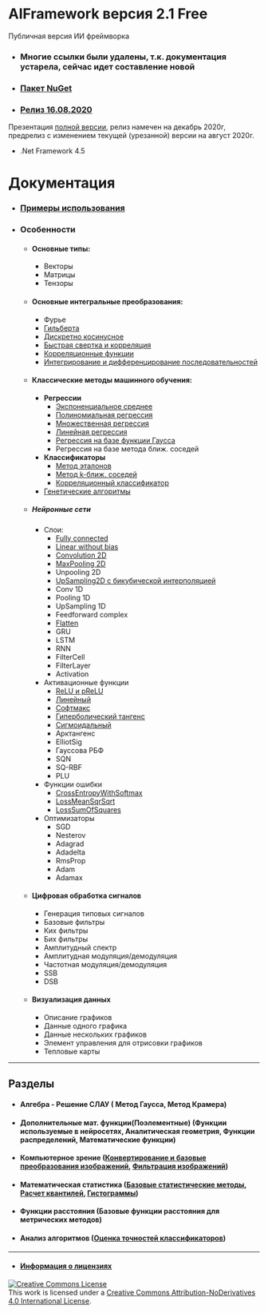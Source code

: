 # AIFramework версия 2.1 Free
Публичная версия ИИ фреймворка

* ### Многие ссылки были удалены, т.к. документация устарела, сейчас идет составление новой

* ### [Пакет NuGet](https://www.nuget.org/packages/AI)

* ### [Релиз 16.08.2020](https://github.com/AIFramework/AI_Free/blob/master/Aug2020Free.md)

Презентация [полной версии](https://docs.google.com/presentation/d/1W0DY10chKeZeJ59CCiAnNEdMEtpEc39Khu5tPIPmfCQ), релиз намечен на декабрь 2020г, предрелиз с изменением текущей (урезанной) версии на август 2020г.

* .Net Framework 4.5

# Документация

* ### [Примеры использования](https://github.com/AIFramework/AI_Free/wiki/Examples-of-using-(rus))

* ### Особенности

  * #### Основные типы: 
    * Векторы
    * Матрицы
    * Тензоры

  * #### Основные интегральные преобразования:
    * Фурье
    * [Гильберта](https://github.com/AIFramework/AI_Free/wiki/FastHilbert)
    * [Дискретно косинусное](https://github.com/AIFramework/AI_Free/wiki/DCT)
    * [Быстрая свертка и корреляция](https://github.com/AIFramework/AI_Free/wiki/FastConv)
    * [Корреляционные функции](https://github.com/AIFramework/AI_Free/wiki/Correlation)
    * [Интегрирование и дифференцирование последовательностей](https://github.com/AIFramework/AI_Free/wiki/Functions)

  * #### Классические методы машинного обучения: 
    * **Регрессии**
        * [Экспоненциальное среднее](https://github.com/AIFramework/AI_Free/wiki/ExpMean)
        * [Полиномиальная регрессия](https://github.com/AIFramework/AI_Free/wiki/PolynomialRegression)
        * [Множественная регрессия](https://github.com/AIFramework/AI_Free/wiki/MultipleRegression)
        * [Линейная регрессия](https://github.com/AIFramework/AI_Free/wiki/LinearRegression)
        * [Регрессия на базе функции Гаусса](https://github.com/AIFramework/AI_Free/wiki/RBFGauss)
        * Регрессия на базе метода ближ. соседей
     * **Классификаторы**
        * [Метод эталонов](https://github.com/AIFramework/AI_Free/wiki/NN)
        * [Метод k-ближ. соседей](https://github.com/AIFramework/AI_Free/wiki/kNNCl)
        * [Корреляционный классификатор](https://github.com/AIFramework/AI_Free/wiki/CorrelationClassifier)
     * [Генетические алгоритмы](https://github.com/AIFramework/AI_Free/wiki/Population)

  * ##### Нейронные сети
    * Слои: 
      * [Fully connected](https://github.com/AIFramework/AI_Free/wiki/FeedForwardLayer)
      * [Linear without bias](https://github.com/AIFramework/AI_Free/wiki/LinearLayer)
      * [Convolution 2D](https://github.com/AIFramework/AI_Free/wiki/ConvolutionLayer)
      * [MaxPooling 2D](https://github.com/AIFramework/AI_Free/wiki/MaxPooling)
      * Unpooling 2D
      * [UpSampling2D с бикубической интерполяцией](https://github.com/AIFramework/AI_Free/wiki/Upsampling2dBicibic)
      * Conv 1D
      * Pooling 1D
      * UpSampling 1D
      * Feedforward complex
      * [Flatten](https://github.com/AIFramework/AI_Free/wiki/Flatten)
      * GRU
      * LSTM
      * RNN
      * FilterCell
      * FilterLayer
      * Activation
    * Активационные функции
      * [ReLU и pReLU](https://github.com/AIFramework/AI_Free/wiki/ReLU)
      * [Линейный](https://github.com/AIFramework/AI_Free/wiki/LinearUnit)
      * [Софтмакс](https://github.com/AIFramework/AI_Free/wiki/SoftmaxUnit)
      * [Гиперболический тангенс](https://github.com/AIFramework/AI_Free/wiki/TanhUnit) 
      * [Сигмоидальный](https://github.com/AIFramework/AI_Free/wiki/SigmoidUnit)
      * Арктангенс
      * ElliotSig
      * Гауссова РБФ
      * SQN
      * SQ-RBF
      * PLU
    * Функции ошибки
      * [CrossEntropyWithSoftmax](https://github.com/AIFramework/AI_Free/wiki/CrossEntropyWithSoftmax)
      * [LossMeanSqrSqrt](https://github.com/AIFramework/AI_Free/wiki/LossMeanSqrSqrt)
      * [LossSumOfSquares](https://github.com/AIFramework/AI_Free/wiki/LossSumOfSquares)  
    * Оптимизаторы
      * SGD
      * Nesterov
      * Adagrad
      * Adadelta
      * RmsProp
      * Adam
      * Adamax
 

   * #### Цифровая обработка сигналов
      * Генерация типовых сигналов
      * Базовые фильтры
      * Ких фильтры
      * Бих фильтры
      * Амплитудный спектр
      * Амплитудная модуляция/демодуляция
      * Частотная модуляция/демодуляция
      * SSB
      * DSB

   * #### Визуализация данных
      * Описание графиков
      * Данные одного графика
      * Данные нескольких графиков
      * Элемент управления для отрисовки графиков
      * Тепловые карты

---
## Разделы

* #### Алгебра - Решение СЛАУ ( Метод Гаусса, Метод Крамера)

* #### Дополнительные мат. функции(Поэлементные) (Функции используемые в нейросетях, Аналитическая геометрия, Функции распределений, Математические функции)

* #### Компьютерное зрение ([Конвертирование и базовые преобразования изображений](https://github.com/AIFramework/AI_Free/wiki/ImgConverter), [Фильтрация изображений](https://github.com/AIFramework/AI_Free/wiki/ImgFilters))

* #### Математическая статистика ([Базовые статистические методы](https://github.com/AIFramework/AI_Free/wiki/Statistic), [Расчет квантилей](https://github.com/AIFramework/AI_Free/wiki/Quantile), [Гистограммы](https://github.com/AIFramework/AI_Free/wiki/Histogramm))

* #### Функции расстояния (Базовые функции расстояния для метрических методов)

* #### Анализ алгоритмов ([Оценка точностей классификаторов](https://github.com/AIFramework/AI_Free/wiki/Metrics))


---
* #### [Информация о лицензиях](https://github.com/AIFramework/AI_Free/blob/master/Docs/INFO)

<a rel="license" href="http://creativecommons.org/licenses/by-nd/4.0/"><img alt="Creative Commons License" style="border-width:0" src="https://i.creativecommons.org/l/by-nd/4.0/88x31.png" /></a><br />This work is licensed under a <a rel="license" href="http://creativecommons.org/licenses/by-nd/4.0/">Creative Commons Attribution-NoDerivatives 4.0 International License</a>.

